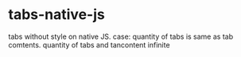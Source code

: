 # tabs-native-js
tabs without style on native JS.
case: quantity of tabs is same as tab comtents. quantity of tabs and tancontent infinite
